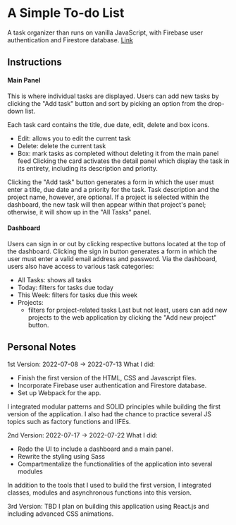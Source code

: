 # A Simple To-do List
A task organizer than runs on vanilla JavaScript, with Firebase user authentication and Firestore database.
[Link](https://serey-roth.github.io/todolist/)

## Instructions
#### Main Panel
This is where individual tasks are displayed. Users can add new tasks by clicking the "Add task" button and sort by picking an option from the drop-down list.

Each task card contains the title, due date, edit, delete and box icons. 
* Edit: allows you to edit the current task
* Delete: delete the current task
* Box: mark tasks as completed without deleting it from the main panel feed 
Clicking the card activates the detail panel which display the task in its entirety, including its description and priority.

Clicking the "Add task" button generates a form in which the user must enter a title, due date and a priority for the task.
Task description and the project name, however, are optional. If a project is selected within the dashboard, the new task will then appear 
within that project's panel; otherwise, it will show up in the "All Tasks" panel.

#### Dashboard
Users can sign in or out by clicking respective buttons located at the top of the dashboard. Clicking the sign in button generates a form in which the user
must enter a valid email address and password. 
Via the dashboard, users also have access to various task categories:
* All Tasks: shows all tasks
* Today: filters for tasks due today
* This Week: filters for tasks due this week
* Projects: 
  * filters for project-related tasks
Last but not least, users can add new projects to the web application by clicking the "Add new project" button.
  
## Personal Notes
1st Version: 2022-07-08 -> 2022-07-13
What I did:
* Finish the first version of the HTML, CSS and Javascript files. 
* Incorporate Firebase user authentication and Firestore database.
* Set up Webpack for the app.

I integrated modular patterns and SOLID principles while building the first version of the application. I also had the chance to practice several
JS topics such as factory functions and IIFEs.

2nd Version: 2022-07-17 -> 2022-07-22
What I did:
* Redo the UI to include a dashboard and a main panel.
* Rewrite the styling using Sass
* Compartmentalize the functionalities of the application into several modules

In addition to the tools that I used to build the first version, I integrated classes, modules and asynchronous functions into this version. 

3rd Version: TBD
I plan on building this application using React.js and including advanced CSS animations. 

